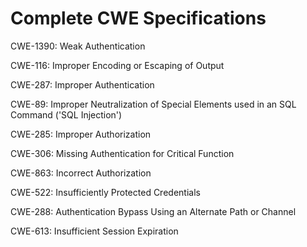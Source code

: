 

# Complete CWE Specifications

CWE-1390: Weak Authentication

CWE-116: Improper Encoding or Escaping of Output

CWE-287: Improper Authentication

CWE-89: Improper Neutralization of Special Elements used in an SQL Command ('SQL Injection')

CWE-285: Improper Authorization

CWE-306: Missing Authentication for Critical Function

CWE-863: Incorrect Authorization

CWE-522: Insufficiently Protected Credentials

CWE-288: Authentication Bypass Using an Alternate Path or Channel

CWE-613: Insufficient Session Expiration
